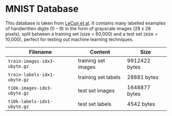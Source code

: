 # MNIST Database

This database is taken from [LeCun et al](http://yann.lecun.com/exdb/mnist/). 
It contains many labelled examples of handwritten digits (0 – 9) 
in the form of grayscale images (28 x 28 pixels), 
split between a training set (size = 60,000) and a test set (size = 10,000), 
perfect for testing out machine learning techniques.

| Filename | Content | Size |
| --- | --- | --- |
| `train-images-idx3-ubyte.gz` | training set images | 9912422 bytes | 
| `train-labels-idx1-ubyte.gz` | training set labels | 28881 bytes |
| `t10k-images-idx3-ubyte.gz` | test set images | 1648877 bytes | 
| `t10k-labels-idx1-ubyte.gz` | test set labels | 4542 bytes |
